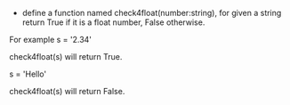 * define a function named check4float(number:string), for given a string return True if it is a float number, False otherwise.

For example
s = '2.34'

check4float(s) will return True.

s = 'Hello'

check4float(s) will return False.